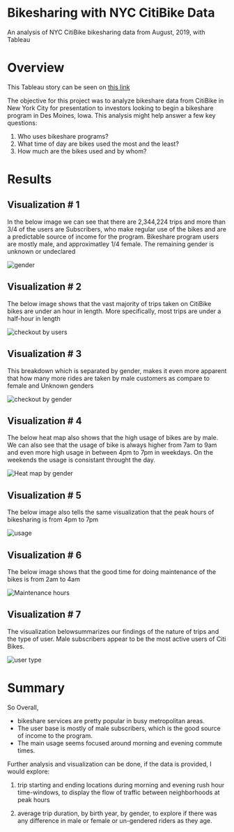 # Bikesharing with NYC CitiBike Data
An analysis of NYC CitiBike bikesharing data from August, 2019, with Tableau

# Overview
This Tableau story can be seen on [this link](https://public.tableau.com/app/profile/qaseem4746/viz/CitiBikeAnalysis_16492560359050/Story1?publish=yes)

The objective for this project was to analyze bikeshare data from CitiBike in New York City for presentation to investors looking to begin a bikeshare program in Des Moines, Iowa. This analysis might help answer a few key questions:

1) Who uses bikeshare programs?
2) What time of day are bikes used the most and the least?
3) How much are the bikes used and by whom?

# Results

## **Visualization # 1**

In the below image we can see that there are 2,344,224 trips and more than 3/4 of the users are Subscribers, who make regular use of the bikes and are a predictable source of income for the program. Bikeshare program users are mostly male, and approximatley 1/4 female. The remaining gender is unknown or undeclared

![gender](https://user-images.githubusercontent.com/96033163/162125435-e3f5256d-e29f-49ca-a4c3-06df37974be9.png)

## **Visualization # 2**

The below image shows that the vast majority of trips taken on CitiBike bikes are under an hour in length. More specifically, most trips are under a half-hour in length

![checkout by users](https://user-images.githubusercontent.com/96033163/162125999-5176392d-2323-4472-8fcb-feabae4f6c2f.png)


## **Visualization # 3**

This breakdown which is separated by gender, makes it even more apparent that how many more rides are taken by male customers as compare to female and Unknown genders

![checkout by gender](https://user-images.githubusercontent.com/96033163/162126464-0805b608-bafd-407a-a37b-7a61037f6be1.png)


## **Visualization # 4**
The below heat map  also shows that the high usage of bikes are by male. We can also see that the usage of bike is always higher from 7am to 9am and even more high usage in between 4pm to 7pm in weekdays. On the weekends the usage is consistant throught the day.

![Heat map by gender](https://user-images.githubusercontent.com/96033163/162128132-53b76da1-9bfa-49a4-b4ba-e622b80be9d3.png)

## **Visualization # 5**

The below image also tells the same visualization that the peak hours of bikesharing is from 4pm to 7pm 

![usage](https://user-images.githubusercontent.com/96033163/162128265-5aeea61c-8519-4e80-982f-b3914930275b.png)


## **Visualization # 6**

The below image shows that the good time for doing maintenance of the bikes is from 2am to 4am

![Maintenance hours](https://user-images.githubusercontent.com/96033163/162128465-54ba858e-b045-4cda-91e8-b9c6d316cb98.png)


## **Visualization # 7**

The visualization belowsummarizes our findings of the nature of trips and the type of user. Male subscribers appear to be the most active users of Citi Bikes.

![user type](https://user-images.githubusercontent.com/96033163/162129676-8a537313-64dc-4a41-bc04-a1dc827d7a2a.png)


# Summary

So Overall, 
* bikeshare services are pretty popular in busy metropolitan areas.
* The user base is mostly of male subscribers, which is the good source of income to the program. 
* The main usage seems focused around morning and evening commute times.

Further analysis and visualization can be done, if the data is provided, I would explore:

1) trip starting and ending locations during morning and evening rush hour time-windows, to display the flow of traffic between neighborhoods at peak hours

2) average trip duration, by birth year, by gender, to explore if there was any difference in male or female or un-gendered riders as they age.
